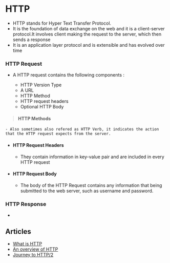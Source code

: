 # HTTP

- HTTP stands for Hyper Text Transfer Protocol.
- It is the foundation of data exchange on the web and it is a client-server protocol.It involves client making the request to the server, which then sends a response
- It is an application layer protocol and is extensible and has evolved over time


### HTTP Request

- A HTTP request contains the following components : 

    - HTTP Version Type
    - A URL
    - HTTP Method
    - HTTP request headers
    - Optional HTTP Body


> #### HTTP Methods

    - Also sometimes also refered as HTTP Verb, it indicates the action that the HTTP request expects from the server.

- #### HTTP Request Headers

    - They contain information in key-value pair and are included in every HTTP request

- #### HTTP Request Body

    - The body of the HTTP Request contains any information that being submitted to the web server, such as username and password.

### HTTP Response 

- 

## Articles

- [What is HTTP](https://www.cloudflare.com/en-gb/learning/ddos/glossary/hypertext-transfer-protocol-http/)
- [An overview of HTTP](https://developer.mozilla.org/en-US/docs/Web/HTTP/Overview)
- [Journey to HTTP/2](https://kamranahmed.info/blog/2016/08/13/http-in-depth)